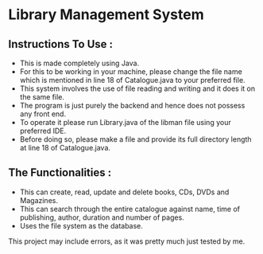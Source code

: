 # Library Management System

## Instructions To Use :

- This is made completely using Java.
- For this to be working in your machine, please change the file name which is mentioned in line 18 of Catalogue.java to your preferred file.
- This system involves the use of file reading and writing and it does it on the same file.
- The program is just purely the backend and hence does not possess any front end.
- To operate it please run Library.java of the libman file using your preferred IDE.
- Before doing so, please make a file and provide its full directory length at line 18 of Catalogue.java.

## The Functionalities :

- This can create, read, update and delete books, CDs, DVDs and Magazines.
- This can search through the entire catalogue against name, time of publishing, author, duration and number of pages.
- Uses the file system as the database.

This project may include errors, as it was pretty much just tested by me.
